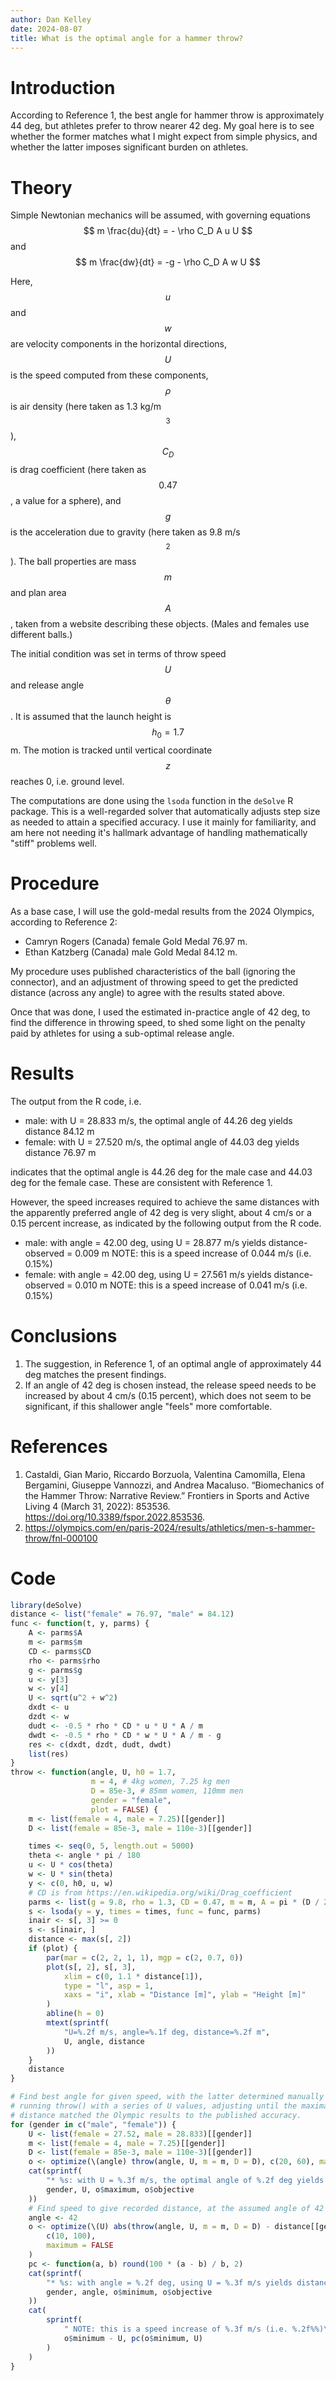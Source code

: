 ```yaml
---
author: Dan Kelley
date: 2024-08-07
title: What is the optimal angle for a hammer throw?
---
```


# Introduction

According to Reference 1, the best angle for hammer throw is approximately
44 deg, but athletes prefer to throw nearer 42 deg. My goal here is to see
whether the former matches what I might expect from simple physics, and
whether the latter imposes significant burden on athletes.

# Theory

Simple Newtonian mechanics will be assumed, with governing equations
$$
m \frac{du}{dt} = - \rho C_D A u U
$$
and
$$
m \frac{dw}{dt} = -g - \rho C_D A w U
$$

Here, $$u$$ and $$w$$ are velocity components in the horizontal directions, $$U$$ is
the speed computed from these components, $$\rho$$ is air density (here taken as
1.3 kg/m$$^3$$), $$C_D$$ is drag coefficient (here taken as $$0.47$$, a value for a
sphere), and $$g$$ is the acceleration due to gravity (here taken as 9.8
m/s$$^2$$). The ball properties are mass $$m$$ and plan area $$A$$, taken from a
website describing these objects.  (Males and females use different balls.)

The initial condition was set in terms of throw speed $$U$$ and release angle
$$\theta$$. It is assumed that the launch height is $$h_0=1.7$$m. The motion is tracked
until vertical coordinate $$z$$ reaches 0, i.e. ground level.

The computations are done using the `lsoda` function in the `deSolve` R
package. This is a well-regarded solver that automatically adjusts step size as
needed to attain a specified accuracy.  I use it mainly for familiarity, and am
here not needing it's hallmark advantage of handling mathematically "stiff"
problems well.

# Procedure

As a base case, I will use the gold-medal results from the 2024 Olympics,
according to Reference 2:

* Camryn Rogers (Canada) female Gold Medal 76.97 m.
* Ethan Katzberg (Canada) male Gold Medal 84.12 m.

My procedure uses published characteristics of the ball (ignoring the
connector), and an adjustment of throwing speed to get the predicted distance
(across any angle) to agree with the results stated above.

Once that was done, I used the estimated in-practice angle of 42 deg, to find
the difference in throwing speed, to shed some light on the penalty paid by
athletes for using a sub-optimal release angle.

# Results

The output from the R code, i.e.

* male: with U = 28.833 m/s, the optimal angle of 44.26 deg yields distance 84.12 m
* female: with U = 27.520 m/s, the optimal angle of 44.03 deg yields distance 76.97 m

indicates that the optimal angle is 44.26 deg for the male case and 44.03 deg
for the female case.  These are consistent with Reference 1.

However, the speed increases required to achieve the same distances with the
apparently preferred angle of 42 deg is very slight, about 4 cm/s or a 0.15
percent increase, as indicated by the following output from the R code.

* male: with angle = 42.00 deg, using U = 28.877 m/s yields distance-observed = 0.009 m
 NOTE: this is a speed increase of 0.044 m/s (i.e. 0.15%)
* female: with angle = 42.00 deg, using U = 27.561 m/s yields distance-observed = 0.010 m
 NOTE: this is a speed increase of 0.041 m/s (i.e. 0.15%)

# Conclusions

1. The suggestion, in Reference 1, of an optimal angle of approximately 44 deg
   matches the present findings.
2. If an angle of 42 deg is chosen instead, the release speed needs to be
   increased by about 4 cm/s (0.15 percent), which does not seem to
   be significant, if this shallower angle "feels" more comfortable.

# References

1. Castaldi, Gian Mario, Riccardo Borzuola, Valentina Camomilla, Elena
   Bergamini, Giuseppe Vannozzi, and Andrea Macaluso. “Biomechanics of the
   Hammer Throw: Narrative Review.” Frontiers in Sports and Active Living 4
   (March 31, 2022): 853536. <https://doi.org/10.3389/fspor.2022.853536>.
2. <https://olympics.com/en/paris-2024/results/athletics/men-s-hammer-throw/fnl-000100>

# Code

```R
library(deSolve)
distance <- list("female" = 76.97, "male" = 84.12)
func <- function(t, y, parms) {
    A <- parms$A
    m <- parms$m
    CD <- parms$CD
    rho <- parms$rho
    g <- parms$g
    u <- y[3]
    w <- y[4]
    U <- sqrt(u^2 + w^2)
    dxdt <- u
    dzdt <- w
    dudt <- -0.5 * rho * CD * u * U * A / m
    dwdt <- -0.5 * rho * CD * w * U * A / m - g
    res <- c(dxdt, dzdt, dudt, dwdt)
    list(res)
}
throw <- function(angle, U, h0 = 1.7,
                  m = 4, # 4kg women, 7.25 kg men
                  D = 85e-3, # 85mm women, 110mm men
                  gender = "female",
                  plot = FALSE) {
    m <- list(female = 4, male = 7.25)[[gender]]
    D <- list(female = 85e-3, male = 110e-3)[[gender]]

    times <- seq(0, 5, length.out = 5000)
    theta <- angle * pi / 180
    u <- U * cos(theta)
    w <- U * sin(theta)
    y <- c(0, h0, u, w)
    # CD is from https://en.wikipedia.org/wiki/Drag_coefficient
    parms <- list(g = 9.8, rho = 1.3, CD = 0.47, m = m, A = pi * (D / 2)^2)
    s <- lsoda(y = y, times = times, func = func, parms)
    inair <- s[, 3] >= 0
    s <- s[inair, ]
    distance <- max(s[, 2])
    if (plot) {
        par(mar = c(2, 2, 1, 1), mgp = c(2, 0.7, 0))
        plot(s[, 2], s[, 3],
            xlim = c(0, 1.1 * distance[1]),
            type = "l", asp = 1,
            xaxs = "i", xlab = "Distance [m]", ylab = "Height [m]"
        )
        abline(h = 0)
        mtext(sprintf(
            "U=%.2f m/s, angle=%.1f deg, distance=%.2f m",
            U, angle, distance
        ))
    }
    distance
}

# Find best angle for given speed, with the latter determined manually by
# running throw() with a series of U values, adjusting until the maximal
# distance matched the Olympic results to the published accuracy.
for (gender in c("male", "female")) {
    U <- list(female = 27.52, male = 28.833)[[gender]]
    m <- list(female = 4, male = 7.25)[[gender]]
    D <- list(female = 85e-3, male = 110e-3)[[gender]]
    o <- optimize(\(angle) throw(angle, U, m = m, D = D), c(20, 60), maximum = TRUE)
    cat(sprintf(
        "* %s: with U = %.3f m/s, the optimal angle of %.2f deg yields distance %.2f m\n",
        gender, U, o$maximum, o$objective
    ))
    # Find speed to give recorded distance, at the assumed angle of 42 deg
    angle <- 42
    o <- optimize(\(U) abs(throw(angle, U, m = m, D = D) - distance[[gender]]),
        c(10, 100),
        maximum = FALSE
    )
    pc <- function(a, b) round(100 * (a - b) / b, 2)
    cat(sprintf(
        "* %s: with angle = %.2f deg, using U = %.3f m/s yields distance-observed = %.3f m\n",
        gender, angle, o$minimum, o$objective
    ))
    cat(
        sprintf(
            " NOTE: this is a speed increase of %.3f m/s (i.e. %.2f%%)\n",
            o$minimum - U, pc(o$minimum, U)
        )
    )
}
```
